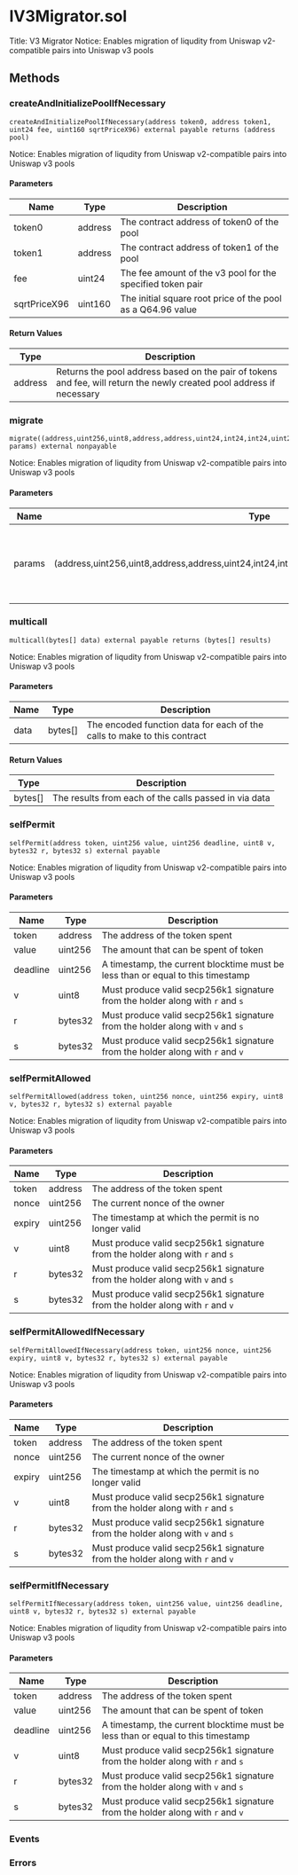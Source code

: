 
# IV3Migrator.sol
Title: V3 Migrator
Notice: Enables migration of liqudity from Uniswap v2-compatible pairs into Uniswap v3 pools

## Methods
### createAndInitializePoolIfNecessary
```solidity
createAndInitializePoolIfNecessary(address token0, address token1, uint24 fee, uint160 sqrtPriceX96) external payable returns (address pool)
```
Notice: Enables migration of liqudity from Uniswap v2-compatible pairs into Uniswap v3 pools
#### Parameters

| Name | Type | Description |
|---|---|---|
| token0 | address | The contract address of token0 of the pool |
| token1 | address | The contract address of token1 of the pool |
| fee | uint24 | The fee amount of the v3 pool for the specified token pair |
| sqrtPriceX96 | uint160 | The initial square root price of the pool as a Q64.96 value |

#### Return Values

| Type | Description |
|---|---|
address | Returns the pool address based on the pair of tokens and fee, will return the newly created pool address if necessary |

### migrate
```solidity
migrate((address,uint256,uint8,address,address,uint24,int24,int24,uint256,uint256,address,uint256,bool) params) external nonpayable
```
Notice: Enables migration of liqudity from Uniswap v2-compatible pairs into Uniswap v3 pools
#### Parameters

| Name | Type | Description |
|---|---|---|
| params | (address,uint256,uint8,address,address,uint24,int24,int24,uint256,uint256,address,uint256,bool) | The params necessary to migrate v2 liquidity, encoded as `MigrateParams` in calldata |

### multicall
```solidity
multicall(bytes[] data) external payable returns (bytes[] results)
```
Notice: Enables migration of liqudity from Uniswap v2-compatible pairs into Uniswap v3 pools
#### Parameters

| Name | Type | Description |
|---|---|---|
| data | bytes[] | The encoded function data for each of the calls to make to this contract |

#### Return Values

| Type | Description |
|---|---|
bytes[] | The results from each of the calls passed in via data |

### selfPermit
```solidity
selfPermit(address token, uint256 value, uint256 deadline, uint8 v, bytes32 r, bytes32 s) external payable
```
Notice: Enables migration of liqudity from Uniswap v2-compatible pairs into Uniswap v3 pools
#### Parameters

| Name | Type | Description |
|---|---|---|
| token | address | The address of the token spent |
| value | uint256 | The amount that can be spent of token |
| deadline | uint256 | A timestamp, the current blocktime must be less than or equal to this timestamp |
| v | uint8 | Must produce valid secp256k1 signature from the holder along with `r` and `s` |
| r | bytes32 | Must produce valid secp256k1 signature from the holder along with `v` and `s` |
| s | bytes32 | Must produce valid secp256k1 signature from the holder along with `r` and `v` |

### selfPermitAllowed
```solidity
selfPermitAllowed(address token, uint256 nonce, uint256 expiry, uint8 v, bytes32 r, bytes32 s) external payable
```
Notice: Enables migration of liqudity from Uniswap v2-compatible pairs into Uniswap v3 pools
#### Parameters

| Name | Type | Description |
|---|---|---|
| token | address | The address of the token spent |
| nonce | uint256 | The current nonce of the owner |
| expiry | uint256 | The timestamp at which the permit is no longer valid |
| v | uint8 | Must produce valid secp256k1 signature from the holder along with `r` and `s` |
| r | bytes32 | Must produce valid secp256k1 signature from the holder along with `v` and `s` |
| s | bytes32 | Must produce valid secp256k1 signature from the holder along with `r` and `v` |

### selfPermitAllowedIfNecessary
```solidity
selfPermitAllowedIfNecessary(address token, uint256 nonce, uint256 expiry, uint8 v, bytes32 r, bytes32 s) external payable
```
Notice: Enables migration of liqudity from Uniswap v2-compatible pairs into Uniswap v3 pools
#### Parameters

| Name | Type | Description |
|---|---|---|
| token | address | The address of the token spent |
| nonce | uint256 | The current nonce of the owner |
| expiry | uint256 | The timestamp at which the permit is no longer valid |
| v | uint8 | Must produce valid secp256k1 signature from the holder along with `r` and `s` |
| r | bytes32 | Must produce valid secp256k1 signature from the holder along with `v` and `s` |
| s | bytes32 | Must produce valid secp256k1 signature from the holder along with `r` and `v` |

### selfPermitIfNecessary
```solidity
selfPermitIfNecessary(address token, uint256 value, uint256 deadline, uint8 v, bytes32 r, bytes32 s) external payable
```
Notice: Enables migration of liqudity from Uniswap v2-compatible pairs into Uniswap v3 pools
#### Parameters

| Name | Type | Description |
|---|---|---|
| token | address | The address of the token spent |
| value | uint256 | The amount that can be spent of token |
| deadline | uint256 | A timestamp, the current blocktime must be less than or equal to this timestamp |
| v | uint8 | Must produce valid secp256k1 signature from the holder along with `r` and `s` |
| r | bytes32 | Must produce valid secp256k1 signature from the holder along with `v` and `s` |
| s | bytes32 | Must produce valid secp256k1 signature from the holder along with `r` and `v` |


### Events

### Errors

